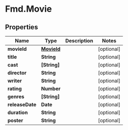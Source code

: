 # Fmd.Movie

## Properties
Name | Type | Description | Notes
------------ | ------------- | ------------- | -------------
**movieId** | [**MovieId**](MovieId.md) |  | [optional] 
**title** | **String** |  | [optional] 
**cast** | **[String]** |  | [optional] 
**director** | **String** |  | [optional] 
**writer** | **String** |  | [optional] 
**rating** | **Number** |  | [optional] 
**genres** | **[String]** |  | [optional] 
**releaseDate** | **Date** |  | [optional] 
**duration** | **String** |  | [optional] 
**poster** | **String** |  | [optional] 
